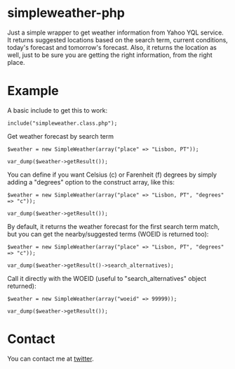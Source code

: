 # simpleweather-php

Just a simple wrapper to get weather information from Yahoo YQL service. It returns suggested locations based on the search term, current conditions, today's forecast and tomorrow's forecast. Also, it returns the location as well, just to be sure you are getting the right information, from the right place.

# Example

A basic include to get this to work:

	include("simpleweather.class.php");


Get weather forecast by search term

	$weather = new SimpleWeather(array("place" => "Lisbon, PT"));

	var_dump($weather->getResult());


You can define if you want Celsius (c) or Farenheit (f) degrees by simply adding a "degrees" option to the construct array, like this:
	
	$weather = new SimpleWeather(array("place" => "Lisbon, PT", "degrees" => "c"));

	var_dump($weather->getResult());


By default, it returns the weather forecast for the first search term match, but you can get the nearby/suggested terms (WOEID is returned too):
	
	$weather = new SimpleWeather(array("place" => "Lisbon, PT", "degrees" => "c"));

	var_dump($weather->getResult()->search_alternatives);


Call it directly with the WOEID (useful to "search_alternatives" object returned):
	
	$weather = new SimpleWeather(array("woeid" => 99999));

	var_dump($weather->getResult());


# Contact

You can contact me at [twitter](http://twitter.com/rafaqueque).